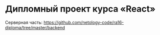 # Дипломный проект курса «React»

Серверная часть: https://github.com/netology-code/ra16-diploma/tree/master/backend